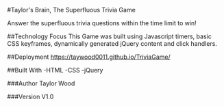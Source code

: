 #Taylor's Brain, The Superfluous Trivia Game

Answer the superfluous trivia questions within the time limit to win!

##Technology Focus
This Game was built using Javascript timers, basic CSS keyframes, dynamically generated jQuery content and click handlers.

##Deployment
https://taywood0011.github.io/TriviaGame/

##Built With
-HTML
-CSS
-jQuery

###Author
Taylor Wood

###Version
V1.0